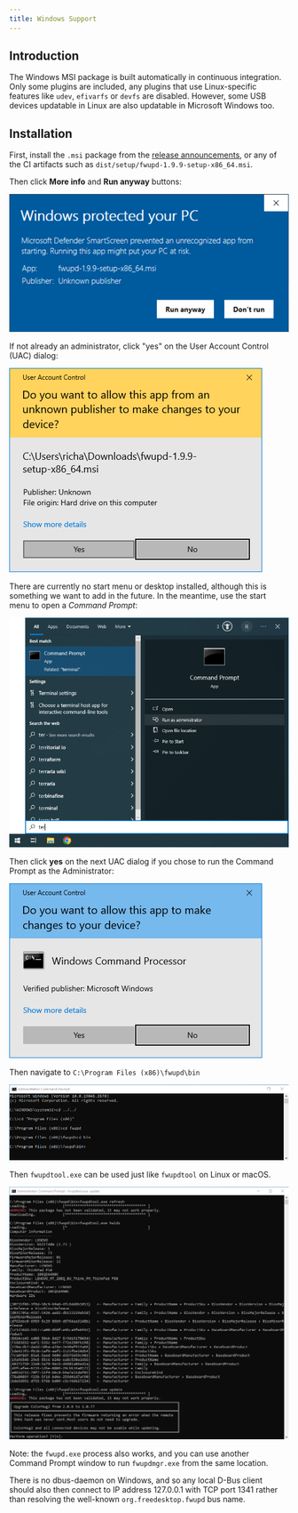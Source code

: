 ```yaml
---
title: Windows Support
---
```


## Introduction

The Windows MSI package is built automatically in continuous integration.
Only some plugins are included, any plugins that use Linux-specific features like `udev`, `efivarfs` or `devfs` are disabled.
However, some USB devices updatable in Linux are also updatable in Microsoft Windows too.

## Installation

First, install the `.msi` package from the [release announcements](https://github.com/fwupd/fwupd/releases/), or any of the CI artifacts such as `dist/setup/fwupd-1.9.9-setup-x86_64.msi`.

Then click **More info** and **Run anyway** buttons:

![run anyway](win32-run-anyway.png)

If not already an administrator, click "yes" on the User Account Control (UAC) dialog:

![uac](win32-uac.png)

There are currently no start menu or desktop installed, although this is something we want to add in the future.
In the meantime, use the start menu to open a *Command Prompt*:

![start-menu](win32-start-menu.png)

Then click **yes** on the next UAC dialog if you chose to run the Command Prompt as the Administrator:

![uac again](win32-uac2.png)

Then navigate to `C:\Program Files (x86)\fwupd\bin`

![term](win32-term1.png)

Then `fwupdtool.exe` can be used just like `fwupdtool` on Linux or macOS.

![term again](win32-term2.png)

Note: the `fwupd.exe` process also works, and you can use another Command Prompt window to run `fwupdmgr.exe` from the same location.

There is no dbus-daemon on Windows, and so any local D-Bus client should also then connect to IP address 127.0.0.1 with TCP port 1341 rather than resolving the well-known `org.freedesktop.fwupd` bus name.
